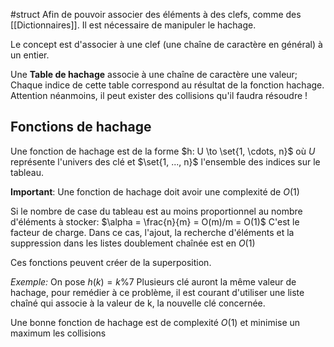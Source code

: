 #struct 
Afin de pouvoir associer des éléments à des clefs, comme des [[Dictionnaires]]. Il est nécessaire de manipuler le hachage.

Le concept est d'associer à une clef (une chaîne de caractère en général) à un entier.

Une **Table de hachage** associe à une chaîne de caractère une valeur; Chaque indice de cette table correspond au résultat de la fonction hachage. 
Attention néanmoins, il peut exister des collisions qu'il faudra résoudre !

## Fonctions de hachage
Une fonction de hachage est de la forme $h: U \to \set{1, \cdots, n}$ où $U$ représente l'univers des clé et $\set{1, ..., n}$ l'ensemble des indices sur le tableau.

**Important**: Une fonction de hachage doit avoir une complexité de $O(1)$

Si le nombre de case du tableau est au moins proportionnel au nombre d'éléments à stocker: $\alpha = \frac{n}{m} = O(m)/m = O(1)$ C'est le facteur de charge.
Dans ce cas, l'ajout, la recherche d'éléments et la suppression dans les listes doublement chaînée est en $O(1)$

Ces fonctions peuvent créer de la superposition.

*Exemple:*
On pose $h(k) = k\%7$
Plusieurs clé auront la même valeur de hachage, pour remédier à ce problème, il est courant d'utiliser une liste chaîné qui associe à la valeur de k, la nouvelle clé concernée.

Une bonne fonction de hachage est de complexité $O(1)$ et minimise un maximum les collisions
